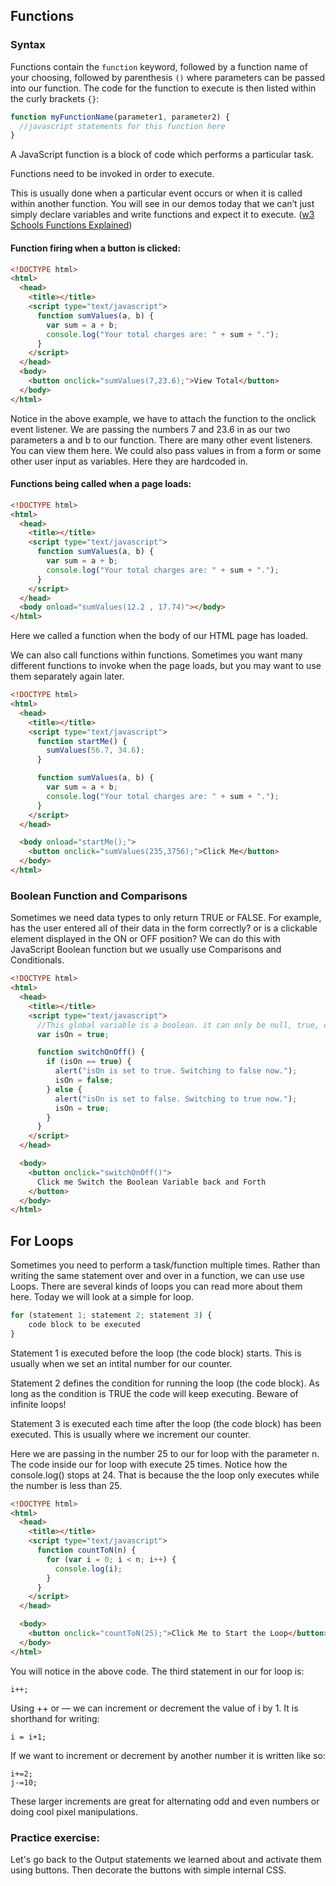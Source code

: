 ## Functions

### Syntax

Functions contain the `function` keyword, followed by a function name of your choosing, followed by parenthesis `()` where parameters can be passed into our function. The code for the function to execute is then listed within the curly brackets `{}`:

```js
function myFunctionName(parameter1, parameter2) {
  //javascript statements for this function here
}
```

A JavaScript function is a block of code which performs a particular task.

Functions need to be invoked in order to execute.

This is usually done when a particular event occurs or when it is called within another function. You will see in our demos today that we can’t just simply declare variables and write functions and expect it to execute. ([w3 Schools Functions Explained](https://www.w3schools.com/js/js_functions.asp))

#### Function firing when a button is clicked:

```html
<!DOCTYPE html>
<html>
  <head>
    <title></title>
    <script type="text/javascript">
      function sumValues(a, b) {
        var sum = a + b;
        console.log("Your total charges are: " + sum + ".");
      }
    </script>
  </head>
  <body>
    <button onclick="sumValues(7,23.6);">View Total</button>
  </body>
</html>
```

Notice in the above example, we have to attach the function to the onclick event listener. We are passing the numbers 7 and 23.6 in as our two parameters a and b to our function. There are many other event listeners. You can view them here. We could also pass values in from a form or some other user input as variables. Here they are hardcoded in.

#### Functions being called when a page loads:

```html
<!DOCTYPE html>
<html>
  <head>
    <title></title>
    <script type="text/javascript">
      function sumValues(a, b) {
        var sum = a + b;
        console.log("Your total charges are: " + sum + ".");
      }
    </script>
  </head>
  <body onload="sumValues(12.2 , 17.74)"></body>
</html>
```

Here we called a function when the body of our HTML page has loaded.

We can also call functions within functions. Sometimes you want many different functions to invoke when the page loads, but you may want to use them separately again later.

```html
<!DOCTYPE html>
<html>
  <head>
    <title></title>
    <script type="text/javascript">
      function startMe() {
        sumValues(56.7, 34.6);
      }

      function sumValues(a, b) {
        var sum = a + b;
        console.log("Your total charges are: " + sum + ".");
      }
    </script>
  </head>

  <body onload="startMe();">
    <button onclick="sumValues(235,3756);">Click Me</button>
  </body>
</html>
```

### Boolean Function and Comparisons

Sometimes we need data types to only return TRUE or FALSE. For example, has the user entered all of their data in the form correctly? or is a clickable element displayed in the ON or OFF position? We can do this with JavaScript Boolean function but we usually use Comparisons and Conditionals.

```html
<!DOCTYPE html>
<html>
  <head>
    <title></title>
    <script type="text/javascript">
      //This global variable is a boolean. it can only be null, true, or false
      var isOn = true;

      function switchOnOff() {
        if (isOn == true) {
          alert("isOn is set to true. Switching to false now.");
          isOn = false;
        } else {
          alert("isOn is set to false. Switching to true now.");
          isOn = true;
        }
      }
    </script>
  </head>

  <body>
    <button onclick="switchOnOff()">
      Click me Switch the Boolean Variable back and Forth
    </button>
  </body>
</html>
```

## For Loops

Sometimes you need to perform a task/function multiple times. Rather than writing the same statement over and over in a function, we can use use Loops. There are several kinds of loops you can read more about them here. Today we will look at a simple for loop.

```js
for (statement 1; statement 2; statement 3) {
    code block to be executed
}
```

Statement 1 is executed before the loop (the code block) starts. This is usually when we set an intital number for our counter.

Statement 2 defines the condition for running the loop (the code block). As long as the condition is TRUE the code will keep executing. Beware of infinite loops!

Statement 3 is executed each time after the loop (the code block) has been executed. This is usually where we increment our counter.

Here we are passing in the number 25 to our for loop with the parameter n. The code inside our for loop with execute 25 times. Notice how the console.log() stops at 24. That is because the the loop only executes while the number is less than 25.

```html
<!DOCTYPE html>
<html>
  <head>
    <title></title>
    <script type="text/javascript">
      function countToN(n) {
        for (var i = 0; i < n; i++) {
          console.log(i);
        }
      }
    </script>
  </head>

  <body>
    <button onclick="countToN(25);">Click Me to Start the Loop</button>
  </body>
</html>
```

You will notice in the above code. The third statement in our for loop is:

```
i++;
```

Using ++ or — we can increment or decrement the value of i by 1. It is shorthand for writing:

```
i = i+1;
```

If we want to increment or decrement by another number it is written like so:

```
i+=2;
j-=10;
```

These larger increments are great for alternating odd and even numbers or doing cool pixel manipulations.

### Practice exercise:

Let's go back to the Output statements we learned about and activate them using buttons. Then decorate the buttons with simple internal CSS.
